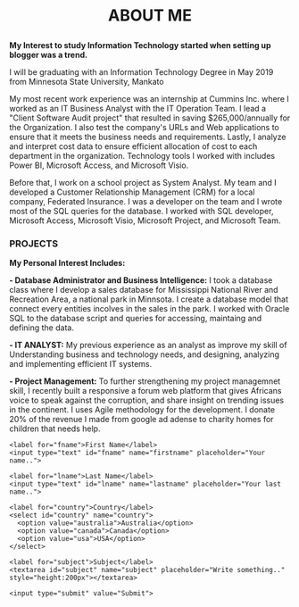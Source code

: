 <H1> <p style="text-align: center;">
 ABOUT ME 
 </p> </H1>

**My Interest to study Information Technology started when setting up blogger was a trend.**

I will be graduating with an Information Technology Degree in May 2019 from Minnesota State University, Mankato

My most recent work experience was an internship at Cummins Inc. where I worked as an IT Business Analyst with the IT Operation Team. I lead a "Client Software Audit project" that resulted in saving $265,000/annually for the Organization. I also test the company's URLs and Web applications to ensure that it meets the business needs and requirements. Lastly, I	analyze and interpret cost data to ensure efficient allocation of cost to each department in the organization. Technology tools I worked with includes Power BI, Microsoft Access, and Microsoft Visio.

Before that, I work on a school project as System Analyst. My team and I developed a Customer Relationship Management (CRM) for a local company, Federated Insurance. I was a developer on the team and I wrote most of the SQL queries for the database. I worked with SQL developer, Microsoft Access, Microsoft Visio, Microsoft Project, and Microsoft Team. 

### PROJECTS

**My Personal Interest Includes:**

**- Database Administrator and Business Intelligence:** I took a database class where I develop a sales database for Mississippi National River and Recreation Area, a national park in Minnsota. I create a database model that connect every entities incolves in the sales in the park. I worked with Oracle SQL to the database script and queries for accessing, maintaing and defining the data. 

**- IT ANALYST:** My previous experience as an analyst as improve my skill of Understanding business and technology needs, and designing, analyzing and implementing efficient IT systems.

**- Project Management:** To further strengthening my project managemnet skill, I recently built a responsive a forum web platform that gives Africans voice to speak against the corruption, and share insight on trending issues in the continent. I uses Agile methodology for the development. I donate 20% of the revenue I made from google ad adense to charity homes for children that needs help. 

<div class="container">
  <form action="action_page.php">

    <label for="fname">First Name</label>
    <input type="text" id="fname" name="firstname" placeholder="Your name..">

    <label for="lname">Last Name</label>
    <input type="text" id="lname" name="lastname" placeholder="Your last name..">

    <label for="country">Country</label>
    <select id="country" name="country">
      <option value="australia">Australia</option>
      <option value="canada">Canada</option>
      <option value="usa">USA</option>
    </select>

    <label for="subject">Subject</label>
    <textarea id="subject" name="subject" placeholder="Write something.." style="height:200px"></textarea>

    <input type="submit" value="Submit">
